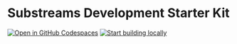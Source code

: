 # Substreams Development Starter Kit

[![Open in GitHub Codespaces](https://github.com/codespaces/badge.svg)](https://github.com/codespaces/new/streamingfast/substreams-uniswap-v3)
[![Start building locally](https://img.shields.io/badge/Start%20building%20locally?logo=bitcoin&logoColor=orange&label=VSCode&color=blue)](vscode://ms-vscode-remote.remote-containers/cloneInVolume?url=https://github.com/streamingfast/substreams-starter)
